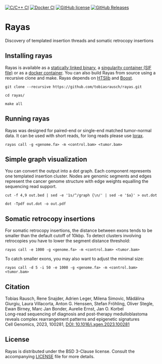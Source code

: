 [![C/C++ CI](https://github.com/tobiasrausch/rayas/workflows/C/C++%20CI/badge.svg)](https://github.com/tobiasrausch/rayas/actions)
[![Docker CI](https://github.com/tobiasrausch/rayas/workflows/Docker%20CI/badge.svg)](https://hub.docker.com/r/trausch/rayas/)
[![GitHub license](https://img.shields.io/badge/License-BSD%203--Clause-blue.svg)](https://github.com/tobiasrausch/rayas/blob/master/LICENSE)
[![GitHub Releases](https://img.shields.io/github/release/tobiasrausch/rayas.svg)](https://github.com/tobiasrausch/rayas/releases)

# Rayas

Discovery of templated insertion threads and somatic retrocopy insertions

## Installing rayas

Rayas is available as a [statically linked binary](https://github.com/tobiasrausch/rayas/releases/), a [singularity container (SIF file)](https://github.com/tobiasrausch/rayas/releases/) or as a [docker container](https://hub.docker.com/r/trausch/rayas/).
You can also build Rayas from source using a recursive clone and make.
Rayas depends on [HTSlib](https://github.com/samtools/htslib) and [Boost](https://www.boost.org/).

`git clone --recursive https://github.com/tobiasrausch/rayas.git`

`cd rayas/`

`make all`


## Running rayas

Rayas was designed for paired-end or single-end matched tumor-normal data. It can be used with short reads, for long reads please use [lorax](https://github.com/tobiasrausch/lorax).

`rayas call -g <genome.fa> -m <control.bam> <tumor.bam>`

## Simple graph visualization

You can convert the output into a dot graph. Each component represents one templated insertion cluster. Nodes are genomic segments and edges represent the cancer genome structure with edge weights equalling the sequencing read support.

`cut -f 4,9 out.bed | sed -e '1s/^/graph {\n/' | sed -e '$a}' > out.dot`

`dot -Tpdf out.dot -o out.pdf`

## Somatic retrocopy insertions

For somatic retrocopy insertions, the distance between exons tends to be smaller than the default cutoff of 10kbp. To detect clusters involving retrocopies you have to lower the segment distance threshold:

`rayas call -e 1000 -g <genome.fa> -m <control.bam> <tumor.bam>`

To catch smaller exons, you may also want to adjust the minimal size:

`rayas call -d 5 -i 50 -e 1000 -g <genome.fa> -m <control.bam> <tumor.bam>`


## Citation

Tobias Rausch, Rene Snajder, Adrien Leger, Milena Simovic, Mădălina Giurgiu, Laura Villacorta, Anton G. Henssen, Stefan Fröhling, Oliver Stegle, Ewan Birney, Marc Jan Bonder, Aurelie Ernst, Jan O. Korbel     
Long-read sequencing of diagnosis and post-therapy medulloblastoma reveals complex rearrangement patterns and epigenetic signatures     
Cell Genomics, 2023, 100281, [DOI: 10.1016/j.xgen.2023.100281](https://doi.org/10.1016/j.xgen.2023.100281)     

License
-------
Rayas is distributed under the BSD 3-Clause license. Consult the accompanying [LICENSE](https://github.com/tobiasrausch/rayas/blob/master/LICENSE) file for more details.
